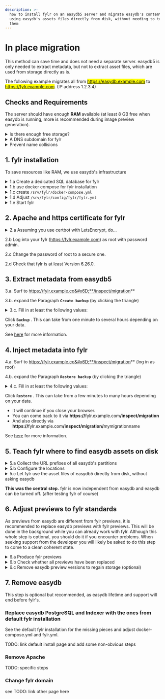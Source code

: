 ```yaml
---
description: >-
  how to install fylr on an easydb5 server and migrate easydb's content to fylr
  using easydb's assets files directly from disk, without needing to transfer
  them
---
```


# In place migration

This method can save time and does not need a separate server. easydb5 is only needed to extract metadata, but not to extract asset files, which are used from storage directly as is.

The following example migrates all from <mark style="color:blue;">https://easydb.example.com</mark> to <mark style="color:blue;">https://fylr.example.com</mark>. (IP address 1.2.3.4)

## Checks and Requirements

The server should have enough **RAM** available (at least 8 GB free when easydb is running, more is recommended during image preview generation).

<details>

<summary>Is there enough free storage?</summary>

* for doubling the indexes and SQL-DB of easydb (fylr will have its own)

- for doubling the preview images of easydb (fylr is recommended to generate its own)

* 20+ GB for fylr container versions

</details>

<details>

<summary>A DNS subdomain for fylr</summary>

Have a DNS entry, in our example _fylr.example.com_, pointing to the same IP address as the easydb (in our example _easydb.example.com_).

</details>

<details>

<summary>Prevent name collisions</summary>

Check that SQL databases and indexes will not collide _**by name**_ between eaydb5 and fylr:

<pre class="language-bash"><code class="lang-bash"><strong>docker exec easydb-pgsql psql -U postgres -l
</strong></code></pre>

<p align="right">... good if there is no database named "fylr" yet.</p>

```bash
docker exec easydb-server curl http://easydb-elasticsearch:9200/_cat/indices
```

<p align="right">... good if they do not start with "fylr".</p>

</details>

## 1. fylr installation

To save resources like RAM, we use easydb's infrastructure

<details>

<summary>1.a Create a dedicated SQL database for fylr</summary>

```bash
docker exec -ti easydb-pgsql psql -U postgres
CREATE DATABASE fylr ENCODING 'UTF8';
CREATE USER fylr WITH LOGIN ENCRYPTED PASSWORD 'fylr';
GRANT ALL PRIVILEGES ON DATABASE "fylr" TO "fylr";
ALTER DATABASE fylr OWNER TO fylr;
exit
```

We suggest to include this fylr database in the easydb backup:&#x20;

Change the file `/srv/easydb/maintain` :

* add `fylr` so that you have e.g.: `DBS="eas easydb5 fylr"` .

</details>

<details>

<summary>1.b use docker compose for fylr installation</summary>

```bash
apt-get install docker-compose-plugin
mkdir /srv/fylr ; cd /srv/fylr
mkdir -p config/fylr assets backups migration
chown 1000 assets backups migration
curl https://raw.githubusercontent.com/programmfabrik/fylr-gitbook/main/_assets/fylr.yml -o config/fylr/fylr.yml
curl https://raw.githubusercontent.com/programmfabrik/fylr-gitbook/main/_assets/maintain -o maintain
chmod a+x maintain
vi docker-compose.yml # see below for content
docker compose up -d; docker compose logs -f
```

Stop outputting log messages with `Ctrl`-`c` if seen enough

</details>

<details>

<summary>1.c create <code>/srv/fylr/docker-compose.yml</code></summary>

Check the volume paths, left of the `:`, so .e.g. `/srv/easydb/eas/lib/assets/orig`.

```
services:
  fylr:
    image: docker.fylr.io/fylr/fylr:latest
    hostname: fylr.localhost
    container_name: fylr
    restart: always
    ports:
      - "127.0.0.1:91:91"
    networks:
      - easydb_default
    volumes:
      - "/srv/easydb/eas/lib/assets/orig:/mnt/orig_old:ro"
      - "/srv/easydb/eas/lib/assets/dest:/mnt/dest_old:ro"
      - "/srv/fylr/config/fylr:/fylr/config"
      - "/srv/fylr/assets:/srv"
      - "/srv/fylr/backups:/fylr/files/backups"     # /inspect/system/backups/ and /backupmanager
      - "/srv/fylr/migration:/fylr/files/migration" # /inspect/migration/
    logging:
      driver: "journald"

networks:
  easydb_default:
    external: true
```

</details>

<details>

<summary>1.d Adjust <code>/srv/fylr/config/fylr/fylr.yml</code></summary>

```yaml
fylr+:
  allowpurge: true
  externalURL: "https://fylr.example.com"
[...]
  db:
    driver: "postgres"
    dsn: "postgres://fylr:fylr@easydb-pgsql:5432/fylr?sslmode=disable"
[...]
  elastic+:
    addresses:
    - "http://easydb-elasticsearch:9200"
[...]
  services+:
    webapp+:
      addr: ":91"
      tls:
```

... and of course unique `encryptionKey` and `signingSecret` .

</details>

<details>

<summary>1.e Start fylr</summary>

```bash
docker compose up -d; docker compose logs -f
```

Stop outputting log messages with `Ctrl`-`c` if seen enough

</details>

## 2. Apache and https certificate for fylr

<details>

<summary>2.a Assuming you use certbot with LetsEncrypt, do...</summary>

Add a minimal VirtualHost for the fylr to your Apache configuration:

```
<VirtualHost 1.2.3.4:80>
    ServerName fylr.example.com
</VirtualHost>
```

... replace the IP Address 1.2.3.4 and of course the domain name.

Install and use certbot: _(unless you have another method to obtain a https-certificate for fylr)_

```
apt install snapd
snap install --classic certbot
certbot --apache # in the shown choice: select the fylr domain
```

After certbot improved your Apache configuration, add the configuration to show fylr:

```
<VirtualHost 1.2.3.4:80>
    ServerName fylr.example.com

RewriteEngine on
RewriteCond %{SERVER_NAME} =fylr.example.com
RewriteRule ^ https://%{SERVER_NAME}%{REQUEST_URI} [END,NE,R=permanent]
</VirtualHost>

<VirtualHost 1.2.3.4:443>
    ServerName fylr.example.com

    ProxyPreserveHost On
    ProxyPass / http://127.0.0.1:91/
    ProxyPassReverse / http://127.0.0.1:91/

SSLCertificateFile /etc/letsencrypt/live/fylr.example.com/fullchain.pem
SSLCertificateKeyFile /etc/letsencrypt/live/fylr.example.com/privkey.pem
Include /etc/letsencrypt/options-ssl-apache.conf
</VirtualHost>
```

</details>

2.b Log into your fylr (https://fylr.example.com) as root with password admin.

2.c Change the password of root to a secure one.

2.d Check that fylr is at least Version 6.26.0.

## 3. Extract metadata from easydb5

3.a. Surf to https://fylr.example.co&#x6D;**/inspect/migration**

3.b. expand the Paragraph **`Create backup`** (by clicking the triangle)

<details>

<summary>3.c. Fill in at least the following values:</summary>

* `URL of server` : Fill in your equivalent of `https://easydb.example.com`

- `Login`: `root`

* `Password`: password of easydb's root account

- `OAuth2`: uncheck this box, it is only needed to extract from fylr

* `Max Parallel`: To not slow your easydb down, choose a number that is half or less of the available CPU cores.

- `Purge`: you can leave this on, it does not affect easydb or fylr. (It was added to overwrite backup files, but currently it creates a new backup anyway)

</details>

Click **`Backup`** . This can take from one minute to several hours depending on your data.

See [here](../../../for-system-administrators/migration/inspect.md) for more information.

## 4. Inject metadata into fylr

4.a. Surf to https://fylr.example.co&#x6D;**/inspect/migration** (log in as root)

4.b. expand the Paragraph **`Restore backup`** (by clicking the triangle)

<details>

<summary>4.c. Fill in at least the following values:</summary>

* `Backup` : choose the backup that you created above

- `URL` : Fill in your equivalent of `https://fylr.example.com`

* `Login`: `root`

- `Password`: password of fylr's root account

* `File Mode`: choose `Use files from source - rput_leave (bulk)`

- `File Version`: use the default `original`

* `Copy file preview versions`: Enable this box.

- `Include Password`: Can be turned off for test runs. When turned on, passwords are included. But for that, the above backup has to be made with a less secure easydb configuration active. See TODO

* `Include Events`: Turn on if you want to transfer the events that were recorded in easydb. Considered not needed unless you know you want it.

- `OAuth2`: This box has to be enabled.

* `OAuth2 Client Id`: leave the default fylr-web-frontend

- `Max Parallel`: To not slow your easydb down, choose a number that is half or less of the available CPU cores.

* `Purge or Continue`: `Purge` This will overwrite fylr's contents with easydb, which is the whole point.\
  `Continue` is useful if your previous attempt aborted with a timeout or network error and should be continued.

</details>

Click **`Restore`** . This can take from a few minutes to many hours depending on your data.

* It will continue if you close your browser.
* You can come back to it via **https://**&#x66;ylr.example.co&#x6D;**/inspect/migration**
* And also directly via **https://**&#x66;ylr.example.co&#x6D;**/inspect/migration/**&#x6D;ymigrationname

See [here](../../../for-system-administrators/migration/inspect.md#restore) for more information.

## 5. Teach fylr where to find easydb assets on disk

<details>

<summary>5.a Collect the URL prefixes of all easydb's partitions</summary>

Look into **https://**&#x66;ylr.example.co&#x6D;**/inspect/files/** (log in as root)

* Click on a version (the `Version` column has `small` or `full` or others but not `ORIGINAL`) file on it's ID
  * note the field `Remote URL`, it might contain e.g. `https://easydb.example.com/eas/partitions-inline/2/0/1270/1270/4839d32e5c8ecca1`
* Click an original (`Version` column has `ORIGINAL`) file on it's ID
  * Also for this asset note the field `Remote URL`, it might contain e.g. `https://easydb.example.com/eas/partitions-inline/1/0/1270/1270/acda0f0f5982bb64`
* Next you need to cut off the last parts of the Remote URLs in your notes, so that only the URL prefix remains, which is what you need. The prefix ends before the single zero. So in our example the prefixes are:

```
https://easydb.example.com/eas/partitions-inline/2/ (for Versions and)
https://easydb.example.com/eas/partitions-inline/1/ (for Originals)
```

* Count the number of partitions in https://easydb.example.com/servermanager
* Continue searching through different files as above until you have the URL prefix for each partition (but often there are just two).

</details>

<details>

<summary>5.b Configure the locations</summary>

Surf to **https://**&#x66;ylr.example.co&#x6D;**/locationmanager** (log in as root)

Create the following two:

* Fylr location `EAS originals`
  * `Read Only`
  * Directory (in container) `/mnt/orig`
  * Remote Url Prefix example: https://easydb.example.com/eas/partitions-inline/1/
* Fylr location `EAS versions`
  * Directory (in container) `/mnt/dest`
  * Remote URL Prefix example: https://easydb.example.com/eas/partitions-inline/2/
  * If you have enough free storage space to double all preview versions, then set this location to `Read Only`. Then none of them will be deleted. Otherwise set it as Default Location for `versions` . Then easydb previews will be deleted as they are replaced with fylr previews. `Read Only` is safer, especially if you still want to use easydb, and thus recommended.

</details>

<details>

<summary>5.c Let fylr use the asset files of easydb5 directly from disk, without asking easydb</summary>

* Go to https://fylr.example.com/inspect/files/

- search with `Location`=`remote`

* Choose Action `Map to local storage` and `Search result`, not `Selected`. Click the button `Action` at the right.

- Now the easydb is not used by fylr any more.

</details>

**This was the central step.** fylr is now independent from easydb and easydb can be turned off. (after testing fylr of course)

## 6. Adjust previews to fylr standards

As previews from easydb are different from fylr previews, it is recommended to replace easydb previews with fylr previews. This will be done in the background while you can already work with fylr. Although this whole step is optional, you should do it if you encounter problems. When seeking support from the developer you will likely be asked to do this step to come to a clean coherent state.

<details>

<summary>6.a Produce fylr previews</summary>

* Surf to **https://**&#x66;ylr.example.co&#x6D;**/inspect/files/** (login as root)

- In the drop down menu  `Version`  choose  `original`  and click the `Search` button.

* In the drop down menu `Action` choose `produce versions` .

- To the right select the round button below `Search result` (not below `Selected`).

* Click the `Action` button.

</details>

<details>

<summary>6.b Check whether all previews have been replaced</summary>

* Is the File queue empty at **https://**&#x66;ylr.example.co&#x6D;**/inspect/system/queues/?queue=file** ?\
  At the top it would show something like:\
  &#xNAN;_`There are 18 parallel and 10 parallel high priority only file workers active. The queue`` `**`contains 0 total entries`**`.`_

- Surf to **https://**&#x66;ylr.example.co&#x6D;**/inspect/files/** (login as root)
  * In the drop down menu  `location`  choose  `EAS versions`  and click the `Search` button.
  * The Search shows zero results when all have been replaced.

</details>

<details>

<summary>6.c Remove easydb preview versions to regain storage (optional)</summary>

* At first just remove fylr's access to them (e.g. remove it from `/srv/fylr/docker-compose.yml` and recreate the container).&#x20;

- Check that the fylr webfrontend still shows previews, an https://fylr.example.com.

* Then, when all is still working, you can delete them to free storage capacity.

</details>

## 7. Remove easydb

This step is optional but recommended, as easydb lifetime and support will end before fylr's.

### Replace easydb PostgreSQL and Indexer with the ones from default fylr installation

See the default fylr installation for the missing pieces and adjust docker-compose.yml and fylr.yml.

TODO: link default install page and add some non-obvious steps

### Remove Apache

TODO: specific steps

### Change fylr domain

see TODO: link other page here
